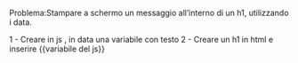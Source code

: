 Problema:Stampare a schermo un messaggio all’interno di un h1, utilizzando i data.

1 - Creare in js , in data una variabile con testo 
2 - Creare un h1 in html e inserire {{variabile del js}}